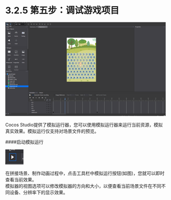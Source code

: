 # 3.2.5 第五步：调试游戏项目

![Image](res/image134.gif)

Cocos Studio提供了模拟运行器，您可以使用模拟运行器来运行当前资源，模拟真实效果。模拟运行仅支持对场景文件的预览。

####启动模拟运行

![Image](res/image058.png)

在拼接场景、制作动画过程中，点击工具栏中模拟运行按钮(如图)，您就可以即时查看当前效果。  
模拟器的视图选项可以修改模拟器的方向和大小，以便查看当前场景文件在不同不同设备、分辨率下的显示效果。